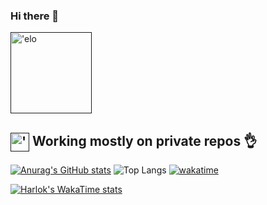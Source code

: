 ### Hi there 👋

<!--
**kraken-a/kraken-a** is a ✨ _special_ ✨ repository because its `README.md` (this file) appears on your GitHub profile.

Here are some ideas to get you started:

- 🔭 I’m currently working on ...
- 🌱 I’m currently learning ...
- 👯 I’m looking to collaborate on ...
- 🤔 I’m looking for help with ...
- 💬 Ask me about ...
- 📫 How to reach me: ...
- 😄 Pronouns: ...
- ⚡ Fun fact: ...

-->

[<img src="https://i.pinimg.com/originals/4c/23/63/4c236364db3543337354bc3acc1fe792.gif" height="130em" align="center" alt="'elo" title="'elo"/>]()

## [<img src="https://i.imgur.com/iRUqQx9.gif" height="30em" align="center" alt="'yeet" title="'yeet"/>]() Working mostly on private repos :ok_hand:

[![Anurag's GitHub stats](https://github-readme-stats.vercel.app/api?username=kraken-a&show_icons=true&theme=cobalt&text_color=#433333&icon_color=#12eaac)](https://github.com/anuraghazra/github-readme-stats)
![Top Langs](https://github-readme-stats.vercel.app/api/top-langs/?username=kraken-a&layout=compact&theme=cobalt)
[![wakatime](https://wakatime.com/badge/user/018b8a51-e660-4d50-af98-300ad43916bc.svg)](https://wakatime.com/@018b8a51-e660-4d50-af98-300ad43916bc)

[![Harlok's WakaTime stats](https://github-readme-stats.vercel.app/api/wakatime?username=veryfatkraken&v=2)](https://github.com/anuraghazra/github-readme-stats)
